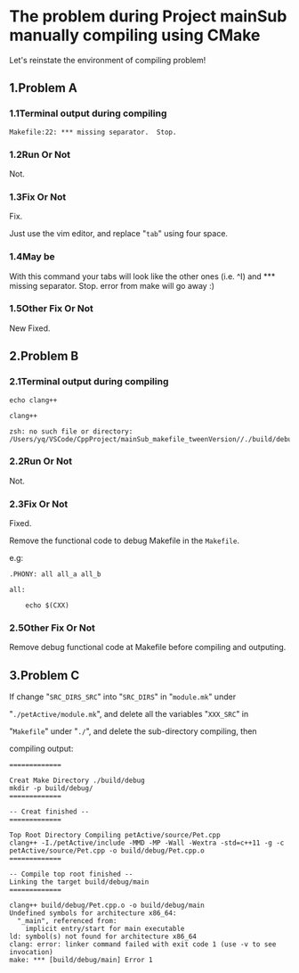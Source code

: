 # The problem during Project mainSub manually compiling using CMake

Let's reinstate the environment of compiling problem!

## 1.Problem A

### 1.1Terminal output during compiling

    Makefile:22: *** missing separator.  Stop.

### 1.2Run Or Not

Not.

### 1.3Fix Or Not

Fix.

Just use the vim editor, and replace "`tab`" using four space.

### 1.4May be

With this command your tabs will look like the other ones (i.e. ^I) and *** missing separator.  Stop. error from make will go away :)

### 1.5Other Fix Or Not

New Fixed.

## 2.Problem B

### 2.1Terminal output during compiling

    echo clang++

    clang++

    zsh: no such file or directory: /Users/yq/VSCode/CppProject/mainSub_makefile_tweenVersion//./build/debug/main

### 2.2Run Or Not

Not.

### 2.3Fix Or Not

Fixed.

Remove the functional code to debug Makefile in the `Makefile`.

e.g:

    .PHONY: all all_a all_b

    all:

        echo $(CXX)

### 2.5Other Fix Or Not

Remove debug functional code at Makefile before compiling and outputing.

## 3.Problem C

If change "`SRC_DIRS_SRC`" into "`SRC_DIRS`" in "`module.mk`" under

"`./petActive/module.mk`", and delete all the variables "`XXX_SRC`" in

"`Makefile`" under "`./`", and delete the sub-directory compiling, then

compiling output:

    =============

    Creat Make Directory ./build/debug
    mkdir -p build/debug/
    =============

    -- Creat finished --
    =============

    Top Root Directory Compiling petActive/source/Pet.cpp
    clang++ -I./petActive/include -MMD -MP -Wall -Wextra -std=c++11 -g -c petActive/source/Pet.cpp -o build/debug/Pet.cpp.o
    =============

    -- Compile top root finished --
    Linking the target build/debug/main
    =============

    clang++ build/debug/Pet.cpp.o -o build/debug/main
    Undefined symbols for architecture x86_64:
      "_main", referenced from:
        implicit entry/start for main executable
    ld: symbol(s) not found for architecture x86_64
    clang: error: linker command failed with exit code 1 (use -v to see invocation)
    make: *** [build/debug/main] Error 1
